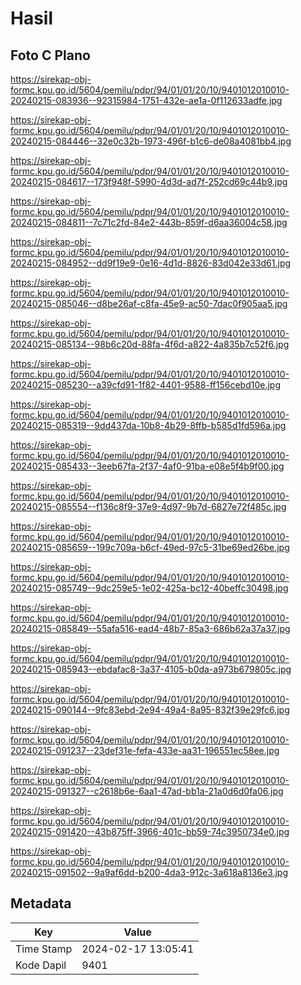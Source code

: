 # Hasil

## Foto C Plano

https://sirekap-obj-formc.kpu.go.id/5604/pemilu/pdpr/94/01/01/20/10/9401012010010-20240215-083936--92315984-1751-432e-ae1a-0f112633adfe.jpg

https://sirekap-obj-formc.kpu.go.id/5604/pemilu/pdpr/94/01/01/20/10/9401012010010-20240215-084446--32e0c32b-1973-496f-b1c6-de08a4081bb4.jpg

https://sirekap-obj-formc.kpu.go.id/5604/pemilu/pdpr/94/01/01/20/10/9401012010010-20240215-084617--173f948f-5990-4d3d-ad7f-252cd69c44b9.jpg

https://sirekap-obj-formc.kpu.go.id/5604/pemilu/pdpr/94/01/01/20/10/9401012010010-20240215-084811--7c71c2fd-84e2-443b-859f-d6aa36004c58.jpg

https://sirekap-obj-formc.kpu.go.id/5604/pemilu/pdpr/94/01/01/20/10/9401012010010-20240215-084952--dd9f19e9-0e16-4d1d-8826-83d042e33d61.jpg

https://sirekap-obj-formc.kpu.go.id/5604/pemilu/pdpr/94/01/01/20/10/9401012010010-20240215-085046--d8be26af-c8fa-45e9-ac50-7dac0f905aa5.jpg

https://sirekap-obj-formc.kpu.go.id/5604/pemilu/pdpr/94/01/01/20/10/9401012010010-20240215-085134--98b6c20d-88fa-4f6d-a822-4a835b7c52f6.jpg

https://sirekap-obj-formc.kpu.go.id/5604/pemilu/pdpr/94/01/01/20/10/9401012010010-20240215-085230--a39cfd91-1f82-4401-9588-ff156cebd10e.jpg

https://sirekap-obj-formc.kpu.go.id/5604/pemilu/pdpr/94/01/01/20/10/9401012010010-20240215-085319--9dd437da-10b8-4b29-8ffb-b585d1fd596a.jpg

https://sirekap-obj-formc.kpu.go.id/5604/pemilu/pdpr/94/01/01/20/10/9401012010010-20240215-085433--3eeb67fa-2f37-4af0-91ba-e08e5f4b9f00.jpg

https://sirekap-obj-formc.kpu.go.id/5604/pemilu/pdpr/94/01/01/20/10/9401012010010-20240215-085554--f136c8f9-37e9-4d97-9b7d-6827e72f485c.jpg

https://sirekap-obj-formc.kpu.go.id/5604/pemilu/pdpr/94/01/01/20/10/9401012010010-20240215-085659--199c709a-b6cf-49ed-97c5-31be69ed26be.jpg

https://sirekap-obj-formc.kpu.go.id/5604/pemilu/pdpr/94/01/01/20/10/9401012010010-20240215-085749--9dc259e5-1e02-425a-bc12-40beffc30498.jpg

https://sirekap-obj-formc.kpu.go.id/5604/pemilu/pdpr/94/01/01/20/10/9401012010010-20240215-085849--55afa516-ead4-48b7-85a3-686b62a37a37.jpg

https://sirekap-obj-formc.kpu.go.id/5604/pemilu/pdpr/94/01/01/20/10/9401012010010-20240215-085943--ebdafac8-3a37-4105-b0da-a973b679805c.jpg

https://sirekap-obj-formc.kpu.go.id/5604/pemilu/pdpr/94/01/01/20/10/9401012010010-20240215-090144--9fc83ebd-2e94-49a4-8a95-832f39e29fc6.jpg

https://sirekap-obj-formc.kpu.go.id/5604/pemilu/pdpr/94/01/01/20/10/9401012010010-20240215-091237--23def31e-fefa-433e-aa31-196551ec58ee.jpg

https://sirekap-obj-formc.kpu.go.id/5604/pemilu/pdpr/94/01/01/20/10/9401012010010-20240215-091327--c2618b6e-6aa1-47ad-bb1a-21a0d6d0fa06.jpg

https://sirekap-obj-formc.kpu.go.id/5604/pemilu/pdpr/94/01/01/20/10/9401012010010-20240215-091420--43b875ff-3966-401c-bb59-74c3950734e0.jpg

https://sirekap-obj-formc.kpu.go.id/5604/pemilu/pdpr/94/01/01/20/10/9401012010010-20240215-091502--9a9af6dd-b200-4da3-912c-3a618a8136e3.jpg


## Metadata

| Key        | Value               |
| ---------- | ------------------- |
| Time Stamp | 2024-02-17 13:05:41 |
| Kode Dapil | 9401                |



